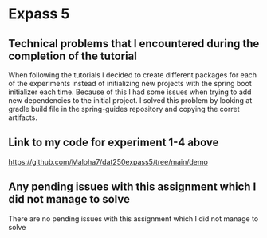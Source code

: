 # Expass 5

## Technical problems that I encountered during the completion of the tutorial

When following the tutorials I decided to create different packages for each of the experiments instead of initializing new projects with the spring boot initializer each time. 
Because of this I had some issues when trying to add new dependencies to the initial project. I solved this problem by looking at gradle build file in the spring-guides repository and copying the corret artifacts.

## Link to my code for experiment 1-4 above
https://github.com/Maloha7/dat250expass5/tree/main/demo


## Any pending issues with this assignment which I did not manage to solve
There are no pending issues with this assignment which I did not manage to solve
